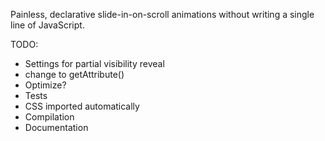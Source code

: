 Painless, declarative slide-in-on-scroll animations without writing a single line of JavaScript.

TODO: 
  * Settings for partial visibility reveal
  * change to getAttribute()
  * Optimize?
  * Tests
  * CSS imported automatically
  * Compilation
  * Documentation
